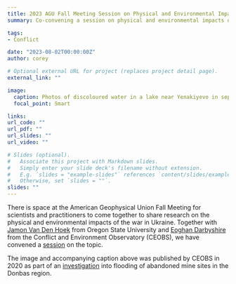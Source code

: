 ```yaml
---
title: 2023 AGU Fall Meeting Session on Physical and Environmental Impacts of War in Ukraine
summary: Co-convening a session on physical and environmental impacts of war in Ukraine

tags:
- Conflict

date: "2023-08-02T00:00:00Z"
author: corey

# Optional external URL for project (replaces project detail page).
external_link: ""

image:
  caption: Photos of discoloured water in a lake near Yenakiyevo in separatist-held Donetsk were posted by Twitter user (@hochu_dodomu) in early March of 2020.
  focal_point: Smart

links:
url_code: ""
url_pdf: ""
url_slides: ""
url_video: ""

# Slides (optional).
#   Associate this project with Markdown slides.
#   Simply enter your slide deck's filename without extension.
#   E.g. `slides = "example-slides"` references `content/slides/example-slides.md`.
#   Otherwise, set `slides = ""`.
slides: ""
---
```


There is space at the American Geophysical Union Fall Meeting for scientists and practitioners to come together to share research on the physical and environmental impacts of the war in Ukraine. Together with [Jamon Van Den Hoek](www.conflict-ecology.org) from Oregon State University and [Eoghan Darbyshire](www.ceobs.org) from the Conflict and Environment Observatory (CEOBS), we have convened a [session](https://agu.confex.com/agu/fm23/prelim.cgi/Session/191914) on the topic. 


The image and accompanying caption above was published by CEOBS in 2020 as part of an [investigation](https://ceobs.org/abandoned-mines-are-flooding-in-ukraines-donbass-region/) into flooding of abandoned mine sites in the Donbas region.

